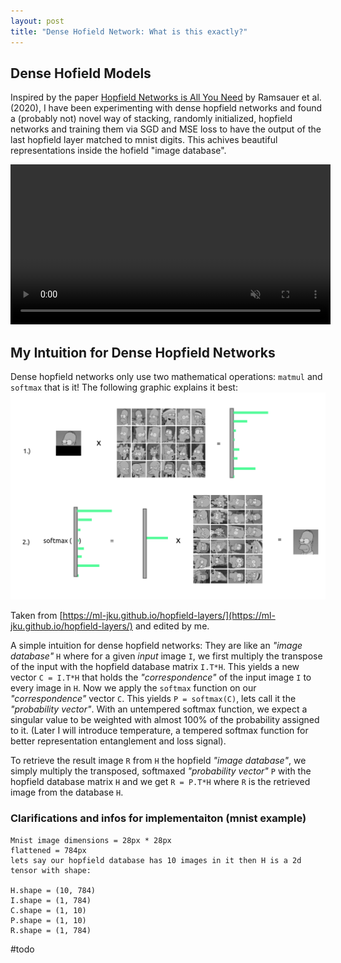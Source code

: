 ```yaml
---
layout: post
title: "Dense Hofield Network: What is this exactly?"
---
```


## Dense Hofield Models

Inspired by the paper [Hopfield Networks is All You Need](https://arxiv.org/abs/2008.02217) by Ramsauer et al. (2020), I have been experimenting with dense hopfield networks and found a (probably not) novel way of stacking, randomly initialized, hopfield networks and training them via SGD and MSE loss to have the output of the last hopfield layer matched to mnist digits. This achives beautiful representations inside the hofield "image database".

<video src="/media/dense-hopfield-multi-layer.mp4" width="512px" height="auto" controls autoplay loop muted></video>

## My Intuition for Dense Hopfield Networks

Dense hopfield networks only use two mathematical operations: `matmul` and `softmax` that is it!
The following graphic explains it best:
<br >
<img width="512px" height="auto" src="/media/DenseHopfieldNetworkFig.png" width="100%" height="auto"/>

Taken from [https://ml-jku.github.io/hopfield-layers/](https://ml-jku.github.io/hopfield-layers/) and edited by me.

A simple intuition for dense hopfield networks: They are like an *"image database"* `H` where for a given *input* image `I`, we first multiply the transpose of the input with the hopfield database matrix `I.T*H`. This yields a new vector `C = I.T*H` that holds the *"correspondence"* of the input image `I` to every image in `H`. Now we apply the `softmax` function on our *"correspondence"* vector `C`. This yields `P = softmax(C)`, lets call it the *"probability vector"*. With an untempered softmax function, we expect a singular value to be weighted with almost 100% of the probability assigned to it. (Later I will introduce temperature, a tempered softmax function for better representation entanglement and loss signal).

To retrieve the result image `R` from `H` the hopfield *"image database"*, we simply multiply the transposed, softmaxed *"probability vector"* `P` with the hopfield database matrix `H` and we get `R = P.T*H` where `R` is the retrieved image from the database `H`.

### Clarifications and infos for implementaiton (mnist example)

    Mnist image dimensions = 28px * 28px
    flattened = 784px
    lets say our hopfield database has 10 images in it then H is a 2d tensor with shape:

    H.shape = (10, 784)
    I.shape = (1, 784)
    C.shape = (1, 10)
    P.shape = (1, 10)
    R.shape = (1, 784)

#todo
